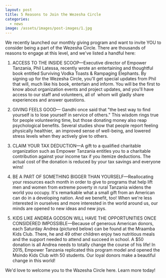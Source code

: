 ```yaml
---
layout: post
title: 5 Reasons to Join the Wezesha Circle
categories:
  - news
image: /assets/images/post-images/1.jpg
---
```


We recently launched our monthly giving program and want to invite YOU to consider being a part of the Wezesha Circle. There are thousands of reasons to engage at this level, and we've listed a handful here:

1. ACCESS TO THE INSIDE SCOOP—Executive director of Empower Tanzania, Phil Latessa, recently wrote an entertaining and thoughtful book entitled Surviving Vodka Toasts & Rampaging Elephants. By signing up for the Wezesha Circle, you'll get special updates from Phil that will, much like his book, entertain and inform. You will be the first to know about organization events and project updates, and you'll have access to our staff and volunteers, all of  whom will gladly share experiences and answer questions.
2. GIVING FEELS GOOD— Gandhi once said that "the best way to find yourself is to lose yourself in service of others." This wisdom rings true for people volunteering time, but those donating money also reap psychological benefits. Several studies show that people report feeling physically healthier,  an improved sense of well-being, and lowered stress levels when they actively give to others.

3. CLAIM YOUR TAX DEDUCTION—A gift to a qualified charitable organization such as Empower Tanzania entitles you to a charitable contribution against your income tax if you itemize deductions. The actual cost of the donation is reduced by your tax savings and everyone wins!

4. BE A PART OF SOMETHING BIGGER THAN YOURSELF—Reallocating your resources each month in order to give to programs that help lift men and women from extreme poverty in rural Tanzania widens the world you occupy. It's remarkable what a small gift from an American can do in a developing nation. And we benefit, too! When we're less interested in ourselves and more interested in the world around us, our minds are opened to new ideas and new joys.

5. KIDS LIKE ANDREA GODSON WILL HAVE THE OPPORTUNITIES ONCE CONSIDERED IMPOSSIBLE—Because of generous American donors, each Saturday Andrea (pictured below) can be found at the Mraamba Kids Club. There, he and 49 other children enjoy two nutritious meals and the support needed to attend and succeed in school. A $50 donation is all Andrea needs to totally change the course of his life! In 2015, Empower Tanzania replicated this program model and opened the Msindo Kids Club with 50 students. Our loyal donors make a beautiful change in this world! 

We'd love to welcome you to the Wazesha Circle here. Learn more today!